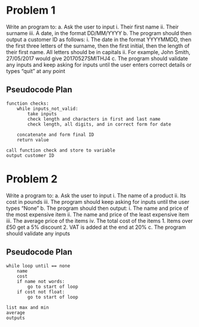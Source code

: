 # Problem 1

Write an program to:
    a. Ask the user to input
        i. Their first name
        ii. Their surname
        iii. A date, in the format DD/MM/YYYY
    b. The program should then output a customer ID as follows:
        i. The date in the format YYYYMMDD, then the first three letters of the
        surname, then the first initial, then the length of their first name. All letters
        should be in capitals
        ii. For example, John Smith, 27/05/2017 would give 20170527SMITHJ4
    c. The program should validate any inputs and keep asking for inputs until the user
    enters correct details or types “quit” at any point

## Pseudocode Plan
```
function checks:
    while inputs_not_valid:
        take inputs 
        check length and characters in first and last name
        check length, all digits, and in correct form for date
        
    concatenate and form final ID
    return value
    
call function check and store to variable
output customer ID
```

# Problem 2

Write a program to:
    a. Ask the user to input
        i. The name of a product
        ii. Its cost in pounds
        iii. The program should keep asking for inputs until the user types “None”
    b. The program should then output:
        i. The name and price of the most expensive item
        ii. The name and price of the least expensive item
        iii. The average price of the items
        iv. The total cost of the items
            1. Items over £50 get a 5% discount
            2. VAT is added at the end at 20%
    c. The program should validate any inputs


## Pseudocode Plan
```
while loop until == none
    name
    cost
    if name not words:
        go to start of loop
    if cost not float:
        go to start of loop
    
list max and min
average
outputs
```

